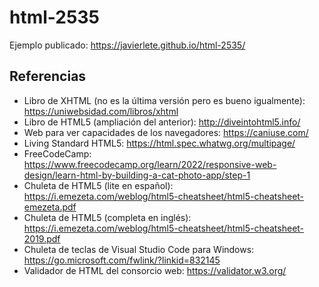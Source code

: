 # html-2535

Ejemplo publicado: https://javierlete.github.io/html-2535/

## Referencias

* Libro de XHTML (no es la última versión pero es bueno igualmente): https://uniwebsidad.com/libros/xhtml
* Libro de HTML5 (ampliación del anterior): http://diveintohtml5.info/
* Web para ver capacidades de los navegadores: https://caniuse.com/
* Living Standard HTML5: https://html.spec.whatwg.org/multipage/
* FreeCodeCamp: https://www.freecodecamp.org/learn/2022/responsive-web-design/learn-html-by-building-a-cat-photo-app/step-1
* Chuleta de HTML5 (lite en español): https://i.emezeta.com/weblog/html5-cheatsheet/html5-cheatsheet-emezeta.pdf
* Chuleta de HTML5 (completa en inglés): https://i.emezeta.com/weblog/html5-cheatsheet/html5-cheatsheet-2019.pdf
* Chuleta de teclas de Visual Studio Code para Windows: https://go.microsoft.com/fwlink/?linkid=832145
* Validador de HTML del consorcio web: https://validator.w3.org/
